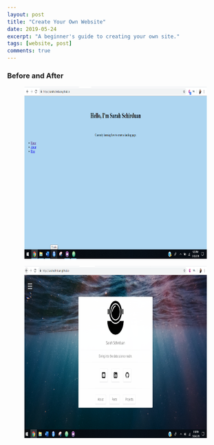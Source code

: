 ```yaml
---
layout: post
title: "Create Your Own Website"
date: 2019-05-24
excerpt: "A beginner's guide to creating your own site."
tags: [website, post]
comments: true
---
```


### Before and After

<figure>
  <a href="/assets/img/beforeweb2.png"><img src="/assets/img/beforeweb2.png" style="width:600px; height:400px"></a>
</figure>

<figure>
  <a href="/assets/img/afterweb.png"><img src="/assets/img/afterweb.png" style="width:600px; height:400px"></a>
</figure>
